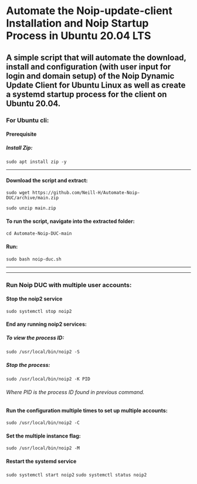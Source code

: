 # Automate the Noip-update-client Installation and Noip Startup Process in Ubuntu 20.04 LTS


## A simple script that will automate the download, install and configuration (with user input for login and domain setup) of the Noip Dynamic Update Client for Ubuntu Linux as well as create a systemd startup process for the client on Ubuntu 20.04.


### For Ubuntu cli:

#### Prerequisite 
##### Install Zip:

``` sudo apt install zip -y ```

----------------------------------------------------------------------------------

#### Download the script and extract:

``` sudo wget https://github.com/Neill-H/Automate-Noip-DUC/archive/main.zip  ```

``` sudo unzip main.zip ```


#### To run the script, navigate into the extracted folder:

``` cd Automate-Noip-DUC-main ```


#### Run:

``` sudo bash noip-duc.sh ```

----------------------------------------------------------------------------------
----------------------------------------------------------------------------------

### Run Noip DUC with multiple user accounts:

#### Stop the noip2 service

``` sudo systemctl stop noip2 ```

#### End any running noip2 services:
##### To view the process ID:

``` sudo /usr/local/bin/noip2 -S ```

##### Stop the process:

``` sudo /usr/local/bin/noip2 -K PID ```
###### Where PID is the process ID found in previous command.

#### Run the configuration multiple times to set up multiple accounts:

``` sudo /usr/local/bin/noip2 -C ```

#### Set the multiple instance flag:

``` sudo /usr/local/bin/noip2 -M ```

#### Restart the systemd service

``` sudo systemctl start noip2 ```
``` sudo systemctl status noip2 ```
